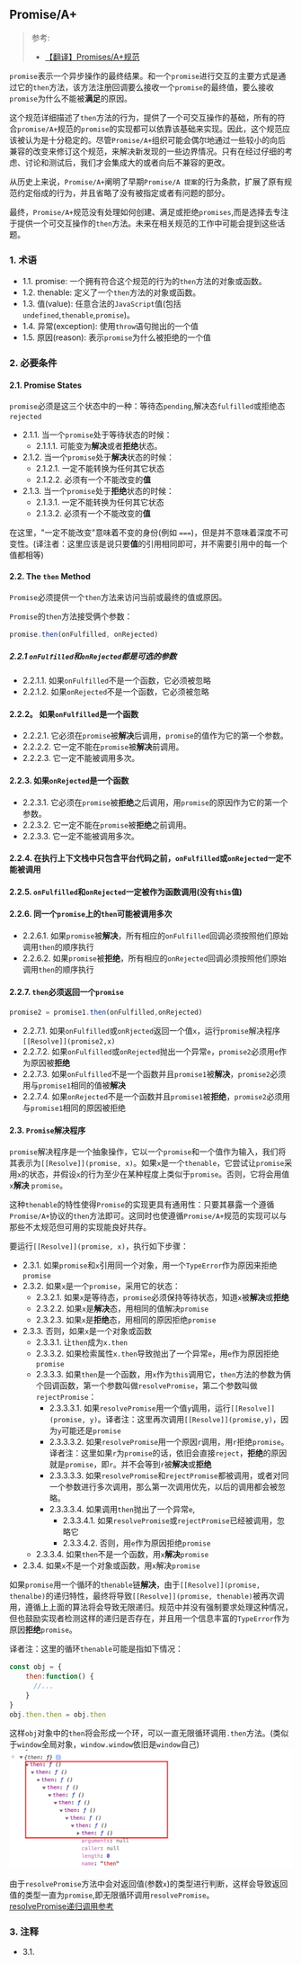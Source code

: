 ## Promise/A+
> 参考:
> * [【翻译】Promises/A+规范](https://www.ituring.com.cn/article/66566)

`promise`表示一个异步操作的最终结果。和一个`promise`进行交互的主要方式是通过它的`then`方法，该方法注册回调要么接收一个`promise`的最终值，要么接收`promise`为什么不能被**满足**的原因。

这个规范详细描述了`then`方法的行为，提供了一个可交互操作的基础，所有的符合`promise/A+`规范的`promise`的实现都可以依靠该基础来实现。因此，这个规范应该被认为是十分稳定的。尽管`Promise/A+`组织可能会偶尔地通过一些较小的向后兼容的改变来修订这个规范，来解决新发现的一些边界情况。只有在经过仔细的考虑、讨论和测试后，我们才会集成大的或者向后不兼容的更改。

从历史上来说，`Promise/A+`阐明了早期`Promise/A 提案`的行为条款，扩展了原有规范约定俗成的行为，并且省略了没有被指定或者有问题的部分。

最终，`Promise/A+`规范没有处理如何创建、满足或拒绝`promises`,而是选择去专注于提供一个可交互操作的`then`方法。未来在相关规范的工作中可能会提到这些话题。

### 1. 术语
* 1.1. promise: 一个拥有符合这个规范的行为的`then`方法的对象或函数。
* 1.2. thenable: 定义了一个`then`方法的对象或函数。
* 1.3. 值(value): 任意合法的`JavaScript`值(包括`undefined`,`thenable`,`promise`)。
* 1.4. 异常(exception): 使用`throw`语句抛出的一个值
* 1.5. 原因(reason): 表示`promise`为什么被拒绝的一个值

### 2. 必要条件

#### 2.1. Promise States
`promise`必须是这三个状态中的一种：等待态`pending`,解决态`fulfilled`或拒绝态`rejected`

* 2.1.1. 当一个`promise`处于等待状态的时候：
    * 2.1.1.1. 可能变为**解决**或者**拒绝**状态。
* 2.1.2. 当一个`promise`处于**解决**状态的时候：
    * 2.1.2.1. 一定不能转换为任何其它状态
    * 2.1.2.2. 必须有一个不能改变的**值**
* 2.1.3. 当一个`promise`处于**拒绝**状态的时候：
    * 2.1.3.1. 一定不能转换为任何其它状态
    * 2.1.3.2. 必须有一个不能改变的**值**

在这里，"一定不能改变"意味着不变的身份(例如 `===`)，但是并不意味着深度不可变性。(译注者：这里应该是说只要**值**的引用相同即可，并不需要引用中的每一个值都相等)

#### 2.2. The `then` Method
`Promise`必须提供一个`then`方法来访问当前或最终的值或原因。

`Promise`的`then`方法接受俩个参数：
```javascript
promise.then(onFulfilled, onRejected)
```
##### 2.2.1 `onFulfilled`和`onRejected`都是可选的参数
* 2.2.1.1. 如果`onFulfilled`不是一个函数，它必须被忽略
* 2.2.1.2. 如果`onRejected`不是一个函数，它必须被忽略

#### 2.2.2。 如果`onFulfilled`是一个函数
* 2.2.2.1. 它必须在`promise`被**解决**后调用，`promise`的值作为它的第一个参数。
* 2.2.2.2. 它一定不能在`promise`被**解决**前调用。
* 2.2.2.3. 它一定不能被调用多次。

#### 2.2.3. 如果`onRejected`是一个函数
* 2.2.3.1. 它必须在`promise`被**拒绝**之后调用，用`promise`的原因作为它的第一个参数。
* 2.2.3.2. 它一定不能在`promise`被**拒绝**之前调用。
* 2.2.3.3. 它一定不能被调用多次。

#### 2.2.4. 在执行上下文栈中只包含平台代码之前，`onFulfilled`或`onRejected`一定不能被调用
#### 2.2.5. `onFulfilled`和`onRejected`一定被作为函数调用(没有`this`值)
#### 2.2.6. 同一个`promise`上的`then`可能被调用多次
* 2.2.6.1. 如果`promise`被**解决**，所有相应的`onFulfilled`回调必须按照他们原始调用`then`的顺序执行
* 2.2.6.2. 如果`promise`被**拒绝**，所有相应的`onRejected`回调必须按照他们原始调用`then`的顺序执行

#### 2.2.7. `then`必须返回一个`promise`
```javascript
promise2 = promise1.then(onFulfilled,onRejected)
```
* 2.2.7.1. 如果`onFulfilled`或`onRjected`返回一个值`x`，运行`promise`解决程序`[[Resolve]](promise2,x)`
* 2.2.7.2. 如果`onFulfilled`或`onRejected`抛出一个异常`e`，`promise2`必须用`e`作为原因被**拒绝**
* 2.2.7.3. 如果`onFulfilled`不是一个函数并且`promise1`被**解决**，`promise2`必须用与`promise1`相同的值被**解决**
* 2.2.7.4. 如果`onRejected`不是一个函数并且`promise1`被**拒绝**，`promise2`必须用与`promise1`相同的原因被拒绝

#### 2.3. `Promise`解决程序
`promise`解决程序是一个抽象操作，它以一个`promise`和一个值作为输入，我们将其表示为`[[Resolve]](promise, x)`。如果`x`是一个`thenable`，它尝试让`promise`采用`x`的状态，并假设`x`的行为至少在某种程度上类似于`promise`。否则，它将会用值`x`**解决** `promise`。

这种`thenable`的特性使得`Promise`的实现更具有通用性：只要其暴露一个遵循`Promise/A+`协议的`then`方法即可。这同时也使遵循`Promise/A+`规范的实现可以与那些不太规范但可用的实现能良好共存。

要运行`[[Resolve]](promise, x)`，执行如下步骤：

* 2.3.1. 如果`promise`和`x`引用同一个对象，用一个`TypeError`作为原因来拒绝`promise`
* 2.3.2. 如果`x`是一个`promise`，采用它的状态： 
    * 2.3.2.1. 如果`x`是等待态，`promise`必须保持等待状态，知道`x`被**解决**或**拒绝**
    * 2.3.2.2. 如果`x`是**解决**态，用相同的值解决`promise`
    * 2.3.2.3. 如果`x`是**拒绝**态，用相同的原因拒绝`promise`
* 2.3.3. 否则，如果`x`是一个对象或函数
    * 2.3.3.1. 让`then`成为`x.then`
    * 2.3.3.2. 如果检索属性`x.then`导致抛出了一个异常`e`，用`e`作为原因拒绝`promise`
    * 2.3.3.3. 如果`then`是一个函数，用`x`作为`this`调用它，`then`方法的参数为俩个回调函数，第一个参数叫做`resolvePromise`，第二个参数叫做`rejectPromise`：
        * 2.3.3.3.1. 如果`resolvePromise`用一个值`y`调用，运行`[[Resolve]](promise, y)`。译者注：这里再次调用`[[Resolve]](promise,y)`，因为`y`可能还是`promise`
        * 2.3.3.3.2. 如果`resolvePromise`用一个原因`r`调用，用`r`拒绝`promise`。译者注：这里如果`r`为`promise`的话，依旧会直接`reject`，**拒绝**的原因就是`promise`，即`r`。并不会等到`r`被**解决**或**拒绝**
        * 2.3.3.3.3. 如果`resolvePromise`和`rejectPromise`都被调用，或者对同一个参数进行多次调用，那么第一次调用优先，以后的调用都会被忽略。
        * 2.3.3.3.4. 如果调用`then`抛出了一个异常`e`,
            * 2.3.3.4.1. 如果`resolvePromise`或`rejectPromise`已经被调用，忽略它
            * 2.3.3.4.2. 否则，用`e`作为原因拒绝`promise`
    * 2.3.3.4. 如果`then`不是一个函数，用`x`**解决**`promise`
* 2.3.4. 如果`x`不是一个对象或函数，用`x`解决`promise`

如果`promise`用一个循环的`thenable`链**解决**，由于`[[Resolve]](promise, thenalbe)`的递归特性，最终将导致`[[Resolve]](promise, thenable)`被再次调用，遵循上上面的算法将会导致无限递归。规范中并没有强制要求处理这种情况，但也鼓励实现者检测这样的递归是否存在，并且用一个信息丰富的`TypeError`作为原因**拒绝**`promise`。

译者注：这里的循环`thenable`可能是指如下情况：
```javascript
const obj = {
    then:function() { 
      //...    
    }
}
obj.then.then = obj.then
```
这样`obj`对象中的`then`将会形成一个环，可以一直无限循环调用`.then`方法。(类似于`window`全局对象，`window.window`依旧是`window`自己)
![](https://raw.githubusercontent.com/wangkaiwd/drawing-bed/master/20200523221732.png)

由于`resolvePromise`方法中会对返回值(参数`x`)的类型进行判断，这样会导致返回值的类型一直为`promise`,即无限循环调用`resolvePromise`。  
[resolvePromise递归调用参考](https://github.com/wangkaiwd/js-deep/blob/144a92af2d840a8a3ec6ffd2955b0dcf3caf717e/advanced/async/demo04.js#L137-L143)

### 3. 注释
* 3.1.

